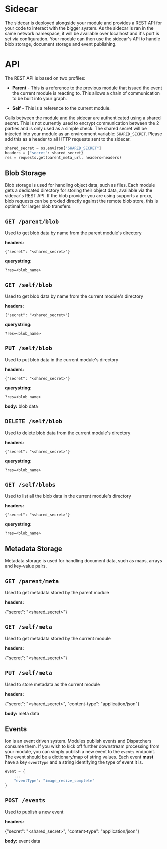 # Sidecar
The sidecar is deployed alongside your module and provides a REST API for your code to interact with the bigger system. As the sidecar is ran in the same network namespace, it will be available over localhost and it's port is set via configuration. Your module can then use the sidecar's API to handle blob storage, document storage and event publishing.

# API
The REST API is based on two profiles:

* **Parent** - This is a reference to the previous module that issued the event the current module is reacting to. This allows a chain of communication to be built into your graph.

* **Self** - This is a reference to the current module.

Calls between the module and the sidecar are authenticated using a shared secret.
This is not currently used to encrypt communication between the 2 parties and is only used as a simple check.
The shared secret will be injected into your module as an environment variable: `SHARED_SECRET`.
Please add this as a header to all HTTP requests sent to the sidecar.

```python
shared_secret = os.environ["SHARED_SECRET"]
headers = {"secret": shared_secret}
res = requests.get(parent_meta_url, headers=headers)
```

## Blob Storage
Blob storage is used for handling object data, such as files.
Each module gets a dedicated directory for storing their object data, available via the sidecar's REST API.
If the blob provider you are using supports a proxy, blob requests can be proxied directly against the remote blob store, this is optimal for larger blob transfers.

## `GET /parent/blob`
Used to get blob data by name from the parent module's directory

**headers:**

`{"secret": "<shared_secret>"}`

**querystring:**

`?res=<blob_name>`

## `GET /self/blob`
Used to get blob data by name from the current module's directory

**headers:**

`{"secret": "<shared_secret>"}`

**querystring:**

`?res=<blob_name>`

## `PUT /self/blob`
Used to put blob data in the current module's directory

**headers:**

`{"secret": "<shared_secret>"}`

**querystring:**

`?res=<blob_name>`

**body:**
blob data

## `DELETE /self/blob`
Used to delete blob data from the current module's directory

**headers:**

`{"secret": "<shared_secret>"}`

**querystring:**

`?res=<blob_name>`

## `GET /self/blobs`
Used to list all the blob data in the current module's directory

**headers:**

`{"secret": "<shared_secret>"}`

**querystring:**

`?res=<blob_name>`

## Metadata Storage
Metadata storage is used for handling document data, such as maps, arrays and key-value pairs.

## `GET /parent/meta`
Used to get metadata stored by the parent module

**headers:**

{"secret": "<shared_secret>"}

## `GET /self/meta`
Used to get metadata stored by the current module

**headers:**

{"secret": "<shared_secret>"}

## `PUT /self/meta`
Used to store metadata as the current module

**headers:**

{"secret": "<shared_secret>",
"content-type": "application/json"}

**body:**
meta data

## Events
Ion is an event driven system. Modules publish events and Dispatchers consume them.
If you wish to kick off further downstream processing from your module, you can simply publish a new event to the `events` endpoint.
The event should be a dictionary/map of string values. Each event **must** have a key `eventType` and a string identifying the type of
event it is.

```python
event = {
    ...
    "eventType": "image_resize_complete"
}

```

## `POST /events`
Used to publish a new event

**headers:**

{"secret": "<shared_secret>",
"content-type": "application/json"}

**body:**
event data